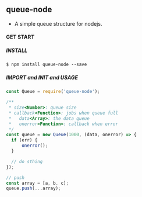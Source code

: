 ## queue-node

* A simple queue structure for nodejs.

#### GET START

##### INSTALL
```shell
$ npm install queue-node --save
```

##### IMPORT and INIT and USAGE
```javascript
const Queue = require('queue-node');

/**
 * size<Number>: queue size
 * callback<Function>: jobs when queue full
 *   data<Array>: the data queue
 *   onerror<Function>: callback when error
 */
const queue = new Queue(1000, (data, onerror) => {
  if (err) {
      onerror();
  }

  // do sthing
});

// push
const array = [a, b, c];
queue.push(...array);
```
